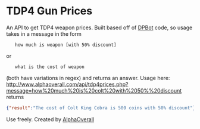 # TDP4 Gun Prices
An API to get TDP4 weapon prices. Built based off of [DPBot](http://www.kongregate.com/accounts/DPBot) code, so usage takes in a message in the form <ul>`how much is weapon [with 50% discount]`</ul> or <ul>`what is the cost of weapon`</ul> (both have variations in regex) and returns an answer. Usage here:<br>
http://www.alphaoverall.com/api/tdp4prices.php?message=how%20much%20is%20colt%20with%2050%%20discount
returns
```json
{"result":"The cost of Colt King Cobra is 500 coins with 50% discount"}
```
Use freely.
Created by [AlphaOverall](www.kongregate.com/accounts/AlphaOverall)
